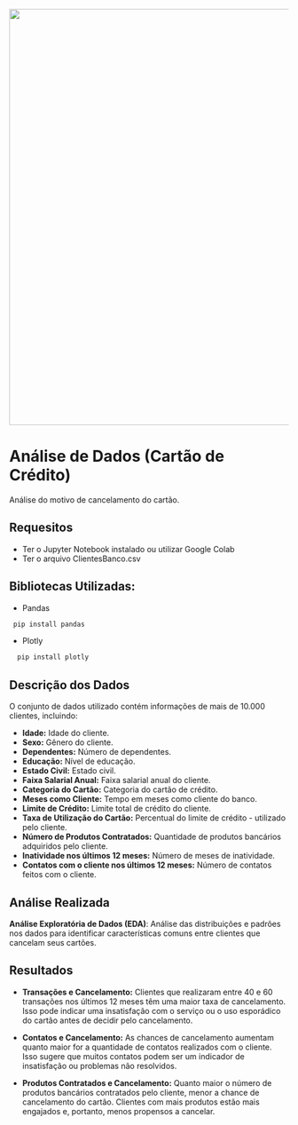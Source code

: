 <img src="https://www.foregon.com/media/uploads/2018/06/aprenda-a-como-cancelar-o-cartao-de-credito-caixa.jpg"
width="750px"/>

# **Análise de Dados** (Cartão de Crédito)

Análise do motivo de cancelamento do cartão.

## Requesitos

 - Ter o Jupyter Notebook instalado ou utilizar Google Colab
 - Ter o arquivo ClientesBanco.csv 

## Bibliotecas Utilizadas:

 - Pandas
 ```bash
  pip install pandas
```
 - Plotly
```bash
  pip install plotly
```

## Descrição dos Dados
O conjunto de dados utilizado contém informações de mais de 10.000 clientes, incluindo:

- **Idade:** Idade do cliente.
- **Sexo:** Gênero do cliente.
- **Dependentes:** Número de dependentes.
- **Educação:** Nível de educação.
- **Estado Civil:** Estado civil.
- **Faixa Salarial Anual:** Faixa salarial anual do cliente.
- **Categoria do Cartão:** Categoria do cartão de crédito.
- **Meses como Cliente:** Tempo em meses como cliente do banco.
- **Limite de Crédito:** Limite total de crédito do cliente.
- **Taxa de Utilização do Cartão:** Percentual do limite de crédito - utilizado pelo cliente.
- **Número de Produtos Contratados:** Quantidade de produtos bancários adquiridos pelo cliente.
- **Inatividade nos últimos 12 meses:** Número de meses de inatividade.
- **Contatos com o cliente nos últimos 12 meses:** Número de contatos feitos com o cliente.

## Análise Realizada

**Análise Exploratória de Dados (EDA)**: Análise das distribuições e padrões nos dados para identificar características comuns entre clientes que cancelam seus cartões.

## Resultados

- **Transações e Cancelamento:** Clientes que realizaram entre 40 e 60 transações nos últimos 12 meses têm uma maior taxa de cancelamento. Isso pode indicar uma insatisfação com o serviço ou o uso esporádico do cartão antes de decidir pelo cancelamento.

- **Contatos e Cancelamento:** As chances de cancelamento aumentam quanto maior for a quantidade de contatos realizados com o cliente. Isso sugere que muitos contatos podem ser um indicador de insatisfação ou problemas não resolvidos.

- **Produtos Contratados e Cancelamento:** Quanto maior o número de produtos bancários contratados pelo cliente, menor a chance de cancelamento do cartão. Clientes com mais produtos estão mais engajados e, portanto, menos propensos a cancelar.



